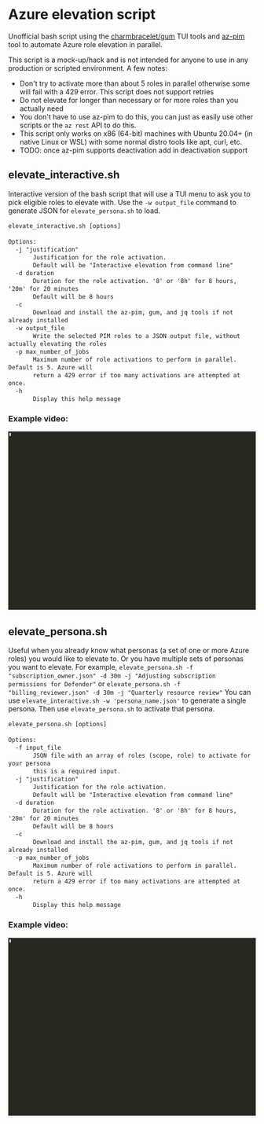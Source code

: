 # Azure elevation script

Unofficial bash script using the [charmbracelet/gum](https://github.com/charmbracelet/gum) TUI tools and [az-pim](https://github.com/demoray/azure-pim-cli) tool to automate Azure role elevation in parallel.

This script is a mock-up/hack and is not intended for anyone to use in any production or scripted environment. A few notes:

* Don't try to activate more than about 5 roles in parallel otherwise some will fail with a 429 error. This script does not support retries
* Do not elevate for longer than necessary or for more roles than you actually need
* You don't have to use az-pim to do this, you can just as easily use other scripts or the `az rest` API to do this.
* This script only works on x86 (64-bit) machines with Ubuntu 20.04+ (in native Linux or WSL) with some normal distro tools like apt, curl, etc.
* TODO: once az-pim supports deactivation add in deactivation support

## elevate_interactive.sh

Interactive version of the bash script that will use a TUI menu to ask you to pick eligible roles to elevate with. Use the `-w output_file` command to generate JSON for `elevate_persona.sh` to load.

``` text
elevate_interactive.sh [options]

Options:
  -j "justification"
       Justification for the role activation.
       Default will be "Interactive elevation from command line"
  -d duration
       Duration for the role activation. '8' or '8h' for 8 hours, '20m' for 20 minutes
       Default will be 8 hours
  -c
       Download and install the az-pim, gum, and jq tools if not already installed
  -w output_file
       Write the selected PIM roles to a JSON output file, without actually elevating the roles
  -p max_number_of_jobs
       Maximum number of role activations to perform in parallel. Default is 5. Azure will
       return a 429 error if too many activations are attempted at once.
  -h
       Display this help message
```

### Example video:
![realtime demo of elevate_interactive.sh](images/sanitized_elevate_interactive.gif)


## elevate_persona.sh

Useful when you already know what personas (a set of one or more Azure roles) you would like to elevate to. Or you have multiple sets of personas you want to elevate. For example, `elevate_persona.sh -f "subscription_owner.json" -d 30m -j "Adjusting subscription permissions for Defender"` or `elevate_persona.sh -f "billing_reviewer.json" -d 30m -j "Quarterly resource review"` You can use `elevate_interactive.sh -w 'persona_name.json'` to generate a single persona. Then use `elevate_persona.sh` to activate that persona.

``` text
elevate_persona.sh [options]

Options:
  -f input_file
       JSON file with an array of roles (scope, role) to activate for your persona
       this is a required input.
  -j "justification"
       Justification for the role activation.
       Default will be "Interactive elevation from command line"
  -d duration
       Duration for the role activation. '8' or '8h' for 8 hours, '20m' for 20 minutes
       Default will be 8 hours
  -c
       Download and install the az-pim, gum, and jq tools if not already installed
  -p max_number_of_jobs
       Maximum number of role activations to perform in parallel. Default is 5. Azure will
       return a 429 error if too many activations are attempted at once.
  -h
       Display this help message
```

### Example video:
![realtime demo of elevate_persona.sh](images/sanitized_elevate_persona.gif)

